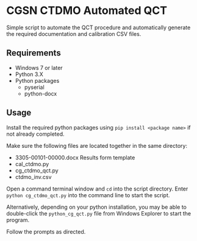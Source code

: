 # CGSN CTDMO Automated QCT

Simple script to automate the QCT procedure and automatically generate the required
documentation and calibration CSV files.

## Requirements

* Windows 7 or later
* Python 3.X
* Python packages
	* pyserial
	* python-docx

## Usage

Install the required python packages using `pip install <package name>` if not already
completed.

Make sure the following files are located together in the same directory:

* 3305-00101-00000.docx Results form template
* cal_ctdmo.py 
* cg_ctdmo_qct.py
* ctdmo_inv.csv

Open a command terminal window and `cd` into the script directory. Enter
`python cg_ctdmo_qct.py` into the command line to start the script.

Alternatively, depending on your python installation, you may be able to double-click
the `python_cg_qct.py` file from Windows Explorer to start the program.

Follow the prompts as directed.


